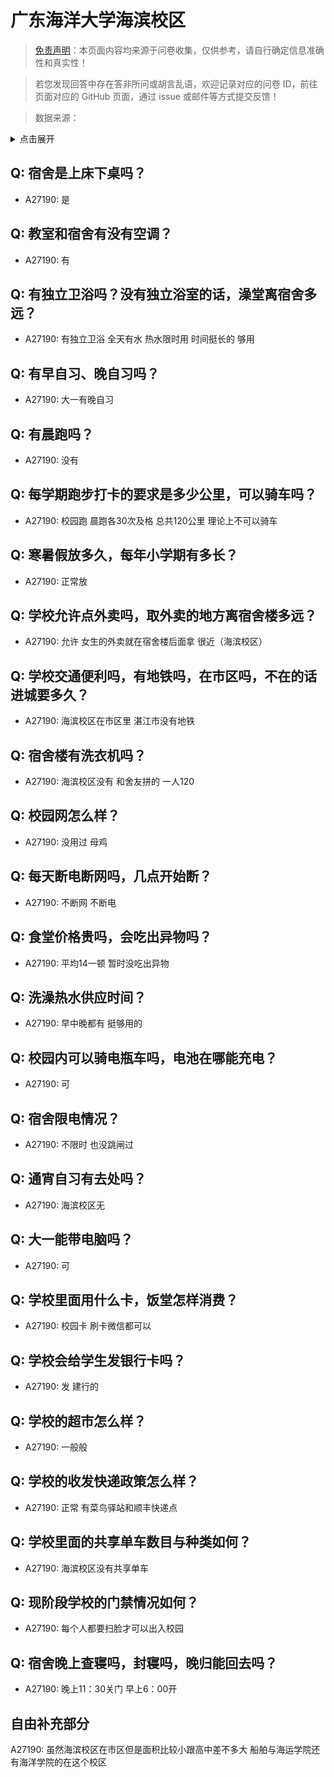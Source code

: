 # 广东海洋大学海滨校区

> [免责声明](https://colleges.chat/#_3)：本页面内容均来源于问卷收集，仅供参考，请自行确定信息准确性和真实性！

> 若您发现回答中存在答非所问或胡言乱语，欢迎记录对应的问卷 ID，前往页面对应的 GitHub 页面，通过 issue 或邮件等方式提交反馈！

> 数据来源：

<details><summary>点击展开</summary>
<ul>
<li>A27190: 匿名 (2024 年 10 月)</li>
</ul>
</details>

## Q: 宿舍是上床下桌吗？

- A27190: 是

## Q: 教室和宿舍有没有空调？

- A27190: 有

## Q: 有独立卫浴吗？没有独立浴室的话，澡堂离宿舍多远？

- A27190: 有独立卫浴 全天有水 热水限时用 时间挺长的 够用

## Q: 有早自习、晚自习吗？

- A27190: 大一有晚自习

## Q: 有晨跑吗？

- A27190: 没有

## Q: 每学期跑步打卡的要求是多少公里，可以骑车吗？

- A27190: 校园跑 晨跑各30次及格 总共120公里 理论上不可以骑车

## Q: 寒暑假放多久，每年小学期有多长？

- A27190: 正常放

## Q: 学校允许点外卖吗，取外卖的地方离宿舍楼多远？

- A27190: 允许 女生的外卖就在宿舍楼后面拿 很近（海滨校区）

## Q: 学校交通便利吗，有地铁吗，在市区吗，不在的话进城要多久？

- A27190: 海滨校区在市区里 湛江市没有地铁

## Q: 宿舍楼有洗衣机吗？

- A27190: 海滨校区没有 和舍友拼的 一人120

## Q: 校园网怎么样？

- A27190: 没用过 母鸡

## Q: 每天断电断网吗，几点开始断？

- A27190: 不断网 不断电

## Q: 食堂价格贵吗，会吃出异物吗？

- A27190: 平均14一顿 暂时没吃出异物

## Q: 洗澡热水供应时间？

- A27190: 早中晚都有 挺够用的

## Q: 校园内可以骑电瓶车吗，电池在哪能充电？

- A27190: 可

## Q: 宿舍限电情况？

- A27190: 不限时 也没跳闸过

## Q: 通宵自习有去处吗？

- A27190: 海滨校区无

## Q: 大一能带电脑吗？

- A27190: 可

## Q: 学校里面用什么卡，饭堂怎样消费？

- A27190: 校园卡 刷卡微信都可以

## Q: 学校会给学生发银行卡吗？

- A27190: 发 建行的

## Q: 学校的超市怎么样？

- A27190: 一般般

## Q: 学校的收发快递政策怎么样？

- A27190: 正常 有菜鸟驿站和顺丰快递点

## Q: 学校里面的共享单车数目与种类如何？

- A27190: 海滨校区没有共享单车

## Q: 现阶段学校的门禁情况如何？

- A27190: 每个人都要扫脸才可以出入校园

## Q: 宿舍晚上查寝吗，封寝吗，晚归能回去吗？

- A27190: 晚上11：30关门 早上6：00开

## 自由补充部分

A27190: 虽然海滨校区在市区但是面积比较小跟高中差不多大   船舶与海运学院还有海洋学院的在这个校区